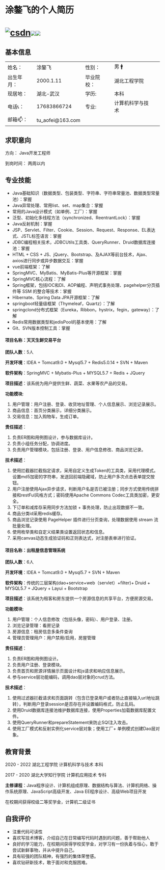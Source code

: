 # 涂鏊飞的个人简历

# [<img alt="csdn" src="https://img.shields.io/badge/csdn-845%2C893%20%E8%A2%AB%E8%AE%BF%E9%97%AE-lightgrey">](https://blog.csdn.net/qq_41666142)[<img src="https://img.shields.io/github/stars/731016?style=social">](https://github.com/731016)[<img src="https://img.shields.io/badge/Gitee-%E9%A1%B9%E7%9B%AE%E5%9C%B0%E5%9D%80-red">](https://gitee.com/LovelyHzz)

## 基本信息

<table align="center" border="0">
<tr>
	<td>姓名：</td>
    <td>涂鏊飞</td>
	<td>性别：</td>
    <td>男 🚹</td>
	<td rowspan="5"><!--<img style="zoom: 25%;" src="https://img-blog.csdnimg.cn/12c2e81228e14a5e993a5968f8bfc522.png?x-oss-process=image/watermark,type_ZHJvaWRzYW5zZmFsbGJhY2s,shadow_50,text_Q1NETiBA5oqY6IW-55qE5bCP6aOe,size_9,color_FFFFFF,t_70,g_se,x_16">--></td>
</tr>
<tr>
	<td>出生年月：</td>
    <td>2000.1.11</td>
	<td>毕业院校：</td>
    <td>湖北工程学院</td>
</tr>
<tr>
	<td>现居地：</td>
	<td>湖北-武汉</td>
	<td>学历:</td>
	<td>本科</td>
</tr>
<tr>
	<td>电话📞：</td>
    <td>17683866724</td>
	<td>专业:</td>
    <td>计算机科学与技术</td>
</tr>
<tr>
	<td>邮箱📫： </td>
    <td>tu_aofei@163.com</td>
	<td></td>
	<td></td>
</tr>
</table>

## 求职意向

方向：   	Java开发工程师

到岗时间：    两周以内

## 专业技能

+ Java基础知识（数据类型、包装类型、字符串、字符串常量池、数据类型常量池）：掌握
+ Java异常处理、常用list、set、map集合：掌握
+ 常用的Java设计模式（如单例、工厂）：掌握
+ 泛型、初始化多线程方法（synchronized、ReentrantLock）：掌握
+ Java反射机制：掌握
+ JSP、Servlet、Filter、Cookie、Session、Request、Response、EL表达式、JSTL标签语言：掌握
+ JDBC编程相关技术，JDBCUtils工具类、QueryRunner、Druid数据库连接池：掌握
+ HTML + CSS + JS、jQuery、Bootstrap、及AJAX等前台技术，Ajax、axios进行同步或异步数据交互：掌握
+ vue前端框架：了解
+ SpringMVC、MyBatis、MyBatis-Plus等开源框架：掌握
+ SpringMVC核心流程：了解
+ Spring框架，包括IOC和DI、AOP编程、声明式事务处理、pagehelper分页插件等 SSM 的整合等技术：掌握
+ Hibernate、Spring Data JPA开源框架：了解
+ springboot轻量级框架（Thymeleaf，Quartz）：了解
+ springclond分布式框架（Eureka，Ribbon，hystrix，fegin，gateway）：了解 
+ Redis常用数据类型和jedisPool的基本使用：了解
+ Git、SVN版本控制工具：掌握

#### 项目名称：天天生鲜交易平台

**团队人数**：5人

**开发环境**：IDEA + Tomcat9.0 + Mysql5.7 + Redis5.0.14 + SVN + Maven

**软件架构**：SpringMVC + Mybatis-Plus + MYSQL5.7 + Redis + JQuery

**项目描述**：该系统为用户提供生鲜、蔬菜、水果等农产品的交易。

**功能模块**:
1. 用户管理：用户注册、登录、收货地址管理、个人信息展示、浏览记录展示。
2. 商品信息：首页分类展示，详细分类展示。
3. 交易信息：加入购物车，生成订单。

**责任描述**：

1. 负责ER图和用例图设计，参与数据库设计。
2. 负责小组任务分配，协调进度。
3. 负责用户管理模块，包括注册、登录、用户信息修改、商品浏览记录。

**技术描述**：

1. 使用拦截器拦截指定请求，采用自定义生成Token的工具类，采用代理模式。设置md5加密的字符串，发送回前端隐藏域，防止用户多次点击表单提交按钮。
1. 用户注册使用Ajax异步请求，判断用户名是否已被注册；同步方式使用传统拼接和restFul风格方式；密码使用Apache Commons Codec工具类加密，更安全。
1. 下订单和减库存采用同步方法加锁 + 事务处理，防止出现数据不一致。
1. 商品分类id采用redis缓存。
1. 商品浏览记录使用 PageHelper 插件进行分页查询，处理数据使用 stream 流批量处理。
1. 使用枚举类和自定义结果类设置返回状态和信息。
1. 采用canvas动态生成验证码和正则表达式，对注册表单进行验证。

#### 项目名称：出租屋信息管理系统

**团队人数**：6人

**开发环境**：IDEA + Tomcat9.0 + Mysql5.7 + SVN + Maven

**软件架构**：传统的三层架构(dao+service+web（servlet）+filter)+ Druid + MYSQL5.7 + JQuery + Layui + Bootstrap

**项目描述**：该系统为租客和房东提供一个房源信息的共享平台，方便房源交易。

**功能模块**:

 1. 用户管理：个人信息修改（包括头像，密码）、用户登录、注册。
 2. 浏览记录管理：看房记录
 3. 房源信息：租房信息多条件查询
 4. 管理员管理用户：用户禁用/启用，房屋管理

**责任描述**：

1. 负责ER图和用例图设计。
2. 负责用户注册、登录模块。
3. 负责首页和房源详情展示页面设计和js请求和响应信息展示。
4. 参与service层功能编码，调用dao层对象的crud方法。

**技术描述**：

1. 使用过滤器拦截请求和页面跳转（包含已登录用户或者防止直接输入url地址跳转），判断用户登录session是否存在并设置编码格式，防止乱码。
2. 使用Druid数据库连接池维护数据库连接，使用Properties加载数据库配置文件。
3. 使用QueryRunner和prepareStatement来防止SQl注入攻击。
4. 使用工厂模式和反射实例化service层对象；使用工厂+ 单例模式创建Dao层对象。

## 教育背景

2020 - 2022    湖北工程学院     计算机科学与技术 本科

2017 - 2020	湖北大学知行学院  计算机应用技术   专科



**主修课程**：Java程序设计、计算机组成原理、数据结构与算法、计算机网络、操作系统原理、JavaScript高级开发、Java EE程序设计、高级Web项目开发



在校期间获得校级二等奖学金，计算机二级证书

## 自我评价

- 注重代码可读性
- 喜欢写技术博客，介绍自己在日常编写代码时遇到的问题，善于帮助他人
- 良好的学习能力，在校期间获得学校奖学金，对学习有一份执着与恒心，敢于尝试新鲜事物，并从中提升自己。
- 具有较强的团队精神，有强烈的集体荣誉感。
- 喜欢钻研新技术，敢于面对和克服困难。
